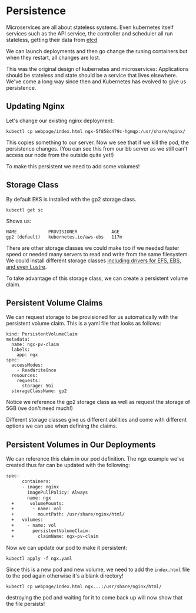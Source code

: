 # Persistence

Microservices are all about stateless systems.  Even kubernetes itself services such as the API service, the controller and scheduler all run stateless, getting their data from [etcd](https://etcd.io)

We can launch deployments and then go change the runing containers but when they restart, all changes are lost. 

This was the original design of kubernetes and microservices:  Applications should be stateless and state should be a service that lives elsewhere.  We've come a long way since then and Kubernetes has evolved to give us persistence.  

## Updating Nginx

Let's change our existing nginx deployment: 

```
kubectl cp webpage/index.html ngx-5f858c479c-hgmqp:/usr/share/nginx/
```
This copies something to our server.  Now we see that if we kill the pod, the persistence changes.  (You can see this from our bb server as we still can't access our node from the outside quite yet!)

To make this persistent we need to add some volumes!

## Storage Class

By default EKS is installed with the gp2 storage class.  

```
kubectl get sc
```

Shows us: 

```
NAME            PROVISIONER             AGE
gp2 (default)   kubernetes.io/aws-ebs   117m
```
There are other storage classes we could make too if we needed faster speed or needed many servers to read and write from the same filesystem. We could install different storage classes [including drivers for EFS, EBS, and even Lustre](https://docs.aws.amazon.com/eks/latest/userguide/storage.html).

To take advantage of this storage class, we can create a persistent volume claim. 

## Persistent Volume Claims

We can request storage to be provisioned for us automatically with the persistent volume claim.  This is a yaml file that looks as follows: 

```
kind: PersistentVolumeClaim
metadata:
  name: ngx-pv-claim
  labels:
    app: ngx
spec:
  accessModes:
    - ReadWriteOnce
  resources:
    requests:
      storage: 5Gi
  storageClassName: gp2
```

Notice we reference the gp2 storage class as well as request the storage of 5GB (we don't need much!)

Different storage classes give us different abilities and come with different options we can use when defining the claims. 

## Persistent Volumes in Our Deployments

We can reference this claim in our pod definition.  The ngx example we've created thus far can be updated with the following: 

```diff
spec:
      containers:
      - image: nginx
        imagePullPolicy: Always
        name: ngx
  +      volumeMounts:
  +       - name: vol
  +         mountPath: /usr/share/nginx/html/
  +   volumes:
  +     - name: vol
  +       persistentVolumeClaim:
  +         claimName: ngx-pv-claim
```
Now we can update our pod to make it persistent: 

```
kubectl apply -f ngx.yaml
```

Since this is a new pod and new volume, we need to add the `index.html` file to the pod again otherwise it's a blank directory!

```
kubectl cp webpage/index.html ngx...:/usr/share/nginx/html/
```

destroying the pod and waiting for it to come back up will now show that the file persists!
